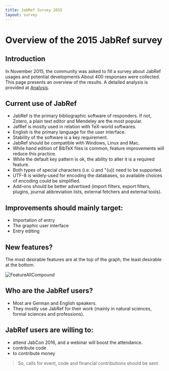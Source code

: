```yaml
---
title: JabRef Survey 2015
layout: survey
---
```


# Overview of the 2015 JabRef survey

## Introduction

In November 2015, the community was asked to fill a survey about JabRef usages and potential developments
About 400 responses were collected.
This page presents an overview of the results.
A detailed analysis is provided at [Analysis](analysis).

## Current use of JabRef

- JabRef is the primary bibliographic software of responders. If not, Zotero, a plain text editor and Mendeley are the most popular.
- JafRef is mostly used in relation with TeX-world softwares.
- English is the primary language for the user interface.
- Stability of the software is a key requirement.
- JabRef should be compatible with Windows, Linux and Mac.
- While hand edition of BibTeX files is common, feature improvements will reduce this practice.
- While the default key pattern is ok, the ability to alter it is a required feature.
- Both types of special characters (i.e. ü and \"{u}) need to be supported.
- UTF-8 is widely-used for encoding the databases, so available choices of encoding could be simplified.
- Add-ons should be better advertised (import filters, export filters, plugins, journal abbreviation lists, external fetchers and external tools).

## Improvements should mainly target:

- Importation of entry
- The graphic user interface
- Entry editing

## New features?

The most desirable features are at the top of the graph, the least desirable at the bottom.

![FeatureAllCompound](FeatureAllCompound.png)

## Who are the JabRef users?

- Most are German and English speakers.
- They mostly use JabRef for their work (mainly in natural sciences, formal sciences and professions).

## JabRef users are willing to:

- attend JabCon 2016, and a webinar will boost the attendance.
- contribute code
- to contribute money

> So, calls for event, code and financial contributions should be sent.
